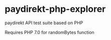 # paydirekt-php-explorer

paydirekt API test suite based on PHP

Requires PHP 7.0 for randomBytes function
